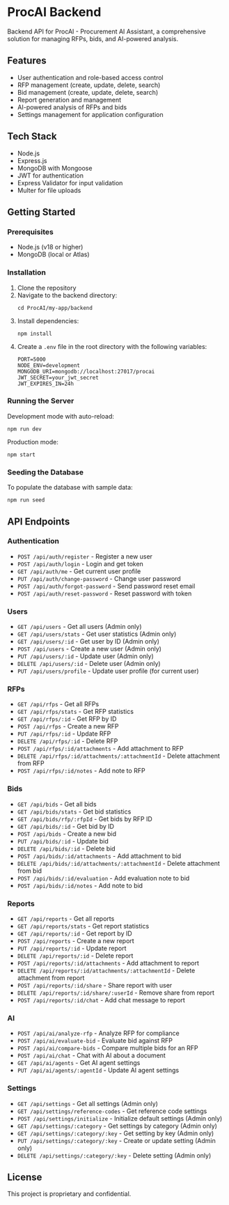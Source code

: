 # ProcAI Backend

Backend API for ProcAI - Procurement AI Assistant, a comprehensive solution for managing RFPs, bids, and AI-powered analysis.

## Features

- User authentication and role-based access control
- RFP management (create, update, delete, search)
- Bid management (create, update, delete, search)
- Report generation and management
- AI-powered analysis of RFPs and bids
- Settings management for application configuration

## Tech Stack

- Node.js
- Express.js
- MongoDB with Mongoose
- JWT for authentication
- Express Validator for input validation
- Multer for file uploads

## Getting Started

### Prerequisites

- Node.js (v18 or higher)
- MongoDB (local or Atlas)

### Installation

1. Clone the repository
2. Navigate to the backend directory:
   ```
   cd ProcAI/my-app/backend
   ```
3. Install dependencies:
   ```
   npm install
   ```
4. Create a `.env` file in the root directory with the following variables:
   ```
   PORT=5000
   NODE_ENV=development
   MONGODB_URI=mongodb://localhost:27017/procai
   JWT_SECRET=your_jwt_secret
   JWT_EXPIRES_IN=24h
   ```

### Running the Server

Development mode with auto-reload:
```
npm run dev
```

Production mode:
```
npm start
```

### Seeding the Database

To populate the database with sample data:
```
npm run seed
```

## API Endpoints

### Authentication

- `POST /api/auth/register` - Register a new user
- `POST /api/auth/login` - Login and get token
- `GET /api/auth/me` - Get current user profile
- `PUT /api/auth/change-password` - Change user password
- `POST /api/auth/forgot-password` - Send password reset email
- `POST /api/auth/reset-password` - Reset password with token

### Users

- `GET /api/users` - Get all users (Admin only)
- `GET /api/users/stats` - Get user statistics (Admin only)
- `GET /api/users/:id` - Get user by ID (Admin only)
- `POST /api/users` - Create a new user (Admin only)
- `PUT /api/users/:id` - Update user (Admin only)
- `DELETE /api/users/:id` - Delete user (Admin only)
- `PUT /api/users/profile` - Update user profile (for current user)

### RFPs

- `GET /api/rfps` - Get all RFPs
- `GET /api/rfps/stats` - Get RFP statistics
- `GET /api/rfps/:id` - Get RFP by ID
- `POST /api/rfps` - Create a new RFP
- `PUT /api/rfps/:id` - Update RFP
- `DELETE /api/rfps/:id` - Delete RFP
- `POST /api/rfps/:id/attachments` - Add attachment to RFP
- `DELETE /api/rfps/:id/attachments/:attachmentId` - Delete attachment from RFP
- `POST /api/rfps/:id/notes` - Add note to RFP

### Bids

- `GET /api/bids` - Get all bids
- `GET /api/bids/stats` - Get bid statistics
- `GET /api/bids/rfp/:rfpId` - Get bids by RFP ID
- `GET /api/bids/:id` - Get bid by ID
- `POST /api/bids` - Create a new bid
- `PUT /api/bids/:id` - Update bid
- `DELETE /api/bids/:id` - Delete bid
- `POST /api/bids/:id/attachments` - Add attachment to bid
- `DELETE /api/bids/:id/attachments/:attachmentId` - Delete attachment from bid
- `POST /api/bids/:id/evaluation` - Add evaluation note to bid
- `POST /api/bids/:id/notes` - Add note to bid

### Reports

- `GET /api/reports` - Get all reports
- `GET /api/reports/stats` - Get report statistics
- `GET /api/reports/:id` - Get report by ID
- `POST /api/reports` - Create a new report
- `PUT /api/reports/:id` - Update report
- `DELETE /api/reports/:id` - Delete report
- `POST /api/reports/:id/attachments` - Add attachment to report
- `DELETE /api/reports/:id/attachments/:attachmentId` - Delete attachment from report
- `POST /api/reports/:id/share` - Share report with user
- `DELETE /api/reports/:id/share/:userId` - Remove share from report
- `POST /api/reports/:id/chat` - Add chat message to report

### AI

- `POST /api/ai/analyze-rfp` - Analyze RFP for compliance
- `POST /api/ai/evaluate-bid` - Evaluate bid against RFP
- `POST /api/ai/compare-bids` - Compare multiple bids for an RFP
- `POST /api/ai/chat` - Chat with AI about a document
- `GET /api/ai/agents` - Get AI agent settings
- `PUT /api/ai/agents/:agentId` - Update AI agent settings

### Settings

- `GET /api/settings` - Get all settings (Admin only)
- `GET /api/settings/reference-codes` - Get reference code settings
- `POST /api/settings/initialize` - Initialize default settings (Admin only)
- `GET /api/settings/:category` - Get settings by category (Admin only)
- `GET /api/settings/:category/:key` - Get setting by key (Admin only)
- `PUT /api/settings/:category/:key` - Create or update setting (Admin only)
- `DELETE /api/settings/:category/:key` - Delete setting (Admin only)

## License

This project is proprietary and confidential.
